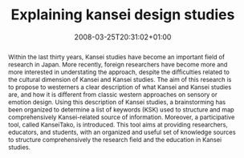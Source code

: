 ---
slug: explaining-kansei-design-studies
title: "Explaining kansei design studies"
layout: publi
searchFilter: Publication
searchWeight: 8
publitype: inproceedings
subsection: conference
kansei: true
researchpage: true
institution:
    heig: 1
    logo: Tsukuba
    short: 'U. of Tsukuba'
    web: "https://www.tsukuba.ac.jp/"
    name: "University of Tsukuba"
research: 
    -  kansei
chaire: false
date: 2008-03-25T20:31:02+01:00
shortConf: "DE 2008"
citation:
    authors:
        1: ["Levy", "Pierre", "P."]
        2: ["Nakamori", "Shiho", "S."]
        3: ["Yamanaka", "Toshimasa", "T."]
    year: 2008
    title: "Explaining kansei design studies"
    proceedings: "the Proceedings of Design and Emotion Conference 2008 - D&E08"
    editors:
        1: ["Desmet", "Peter", "P.M.A."]
        2: ["Tsvetanova", "P.", "P."]
        3: ["Hekkert", "Paul", "P."]
        4: ["Justice", "L.", "L."]
    firstpage: "online"
    publisher: ["School of Design, The Hong Kong Polytechnic University", "Hong-Kong"]
reference: "Lévy, P., Nakamori, S., & Yamanaka, T. (2008). Explaining kansei design studies. In P.M.A., Desmet, S., Tsvetanova, P., Hekkert, & L., Justice (Eds.), the Proceedings of Design and Emotion Conference 2008 - D&E08. Hong-Kong: School of Design, The Hong Kong Polytechnic University."
abstract: "Within the last thirty years, Kansei studies have become an important field of research in Japan. More recently, foreign researchers have become more and more interested in understating the approach, despite the difficulties related to the cultural dimension of Kansei and Kansei studies. The aim of this research is to propose to westerners a clear description of what Kansei and Kansei studies are, and how it is different from classic western approaches on sensory or emotion design. Using this description of Kansei studies, a brainstorming has been organized to determine a list of keywords (KSK) used to structure and map comprehensively Kansei-related source of information. Moreover, a participative tool, called KanseiTako, is introduced. This tool aims at providing researchers, educators, and students, with an organized and useful set of knowledge sources to structure comprehensively the research field and the education in Kansei studies."
link:
    1: ["paper", "paper", "https://1drv.ms/b/s!AnQx_v88q65Qv4Q79xwN55NH20uTPA?e=v3JedJ"]
---